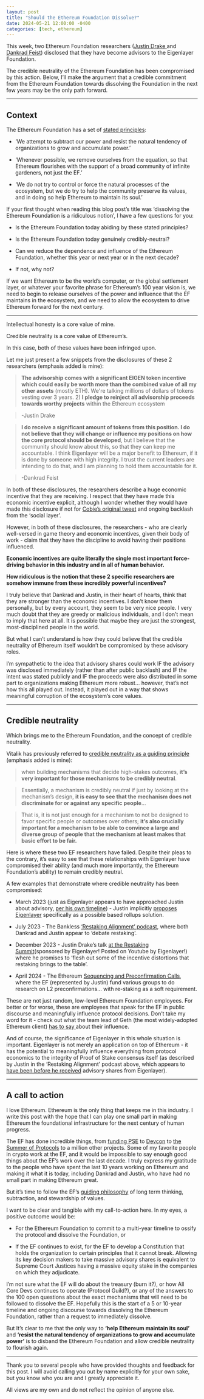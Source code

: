 ```yaml
---
layout: post
title: "Should the Ethereum Foundation Dissolve?"
date: 2024-05-21 12:00:00 -0400
categories: [tech, ethereum]
---
```


This week, two Ethereum Foundation researchers ([Justin Drake ](https://x.com/drakefjustin/status/1792143477163106787)and [Dankrad Feist](https://x.com/dankrad/status/1792741374447534083)) disclosed that they have become advisors to the Eigenlayer Foundation.

The credible neutrality of the Ethereum Foundation has been compromised by this action. Below, I’ll make the argument that a credible commitment from the Ethereum Foundation towards dissolving the Foundation in the next few years may be the only path forward.

---

## Context

The Ethereum Foundation has a set of [stated principles](https://ethereum.foundation/philosophy):

+ ‘We attempt to subtract our power and resist the natural tendency of organizations to grow and accumulate power.’

+ ‘Whenever possible, we remove ourselves from the equation, so that Ethereum flourishes with the support of a broad community of infinite gardeners, not just the EF.’

+ ‘We do not try to control or force the natural processes of the ecosystem, but we do try to help the community preserve its values, and in doing so help Ethereum to maintain its soul.’

If your first thought when reading this blog post’s title was ‘dissolving the Ethereum Foundation is a ridiculous notion’, I have a few questions for you:

+ Is the Ethereum Foundation today abiding by these stated principles?

+ Is the Ethereum Foundation today genuinely credibly-neutral?

+ Can we reduce the dependence and influence of the Ethereum Foundation, whether this year or next year or in the next decade?

+ If not, why not?

If we want Ethereum to be the world’s computer, or the global settlement layer, or whatever your favorite phrase for Ethereum’s 100 year vision is, we need to begin to release ourselves of the power and influence that the EF maintains in the ecosystem, and we need to allow the ecosystem to drive Ethereum forward for the next century.

---

Intellectual honesty is a core value of mine.

Credible neutrality is a core value of Ethereum’s.

In this case, both of these values have been infringed upon.

Let me just present a few snippets from the disclosures of these 2 researchers (emphasis added is mine):

> **The advisorship comes with a significant EIGEN token incentive which could easily be worth more than the combined value of all my other assets** (mostly ETH). We're talking millions of dollars of tokens vesting over 3 years. 2) **I pledge to reinject all advisorship proceeds towards worthy projects** within the Ethereum ecosystem

> -Justin Drake


> **I do receive a significant amount of tokens from this position. I do not believe that they will change or influence my positions on how the core protocol should be developed**, but I believe that the community should know about this, so that they can keep me accountable. I think Eigenlayer will be a major benefit to Ethereum, if it is done by someone with high integrity. I trust the current leaders are intending to do that, and I am planning to hold them accountable for it.

> -Dankrad Feist

In both of these disclosures, the researchers describe a huge economic incentive that they are receiving. I respect that they have made this economic incentive explicit, although I wonder whether they would have made this disclosure if not for [Cobie’s original tweet](https://x.com/cobie/status/1791796634990657779) and ongoing backlash from the ‘social layer’.

However, in both of these disclosures, the researchers - who are clearly well-versed in game theory and economic incentives, given their body of work - claim that they have the discipline to avoid having their positions influenced.

**Economic incentives are quite literally the single most important force-driving behavior in this industry and in all of human behavior.**

**How ridiculous is the notion that these 2 specific researchers are somehow immune from these incredibly powerful incentives?**

I truly believe that Dankrad and Justin, in their heart of hearts, think that they are stronger than the economic incentives. I don’t know them personally, but by every account, they seem to be very nice people. I very much doubt that they are greedy or malicious individuals, and I don’t mean to imply that here at all. It is possible that maybe they are just the strongest, most-disciplined people in the world.

But what I can’t understand is how they could believe that the credible neutrality of Ethereum itself wouldn’t be compromised by these advisory roles.

I’m sympathetic to the idea that advisory shares could work IF the advisory was disclosed immediately (rather than after public backlash) and IF the intent was stated publicly and IF the proceeds were also distributed in some part to organizations making Ethereum more robust… however, that’s not how this all played out. Instead, it played out in a way that shows meaningful corruption of the ecosystem’s core values.

---

## Credible neutrality

Which brings me to the Ethereum Foundation, and the concept of credible neutrality.

Vitalik has previously referred to [credible neutrality as a guiding principle](https://nakamoto.com/credible-neutrality/) (emphasis added is mine):

> when building mechanisms that decide high-stakes outcomes, **it’s very important for those mechanisms to be credibly neutral**.

> Essentially, a mechanism is credibly neutral if just by looking at the mechanism’s design, **it is easy to see that the mechanism does not discriminate for or against any specific people**…

> That is, it is not just enough for a mechanism to not be designed to favor specific people or outcomes over others; **it’s also crucially important for a mechanism to be able to convince a large and diverse group of people that the mechanism at least makes that basic effort to be fair.**

Here is where these two EF researchers have failed. Despite their pleas to the contrary, it’s easy to see that these relationships with Eigenlayer have compromised their ability (and much more importantly, the Ethereum Foundation’s ability) to remain credibly neutral.

A few examples that demonstrate where credible neutrality has been compromised:

+ March 2023 (just as Eigenlayer appears to have approached Justin about advisory, [per his own timeline](https://x.com/drakefjustin/status/1792482530928578947)) - Justin implicitly [proposes Eigenlayer](https://ethresear.ch/t/based-rollups-superpowers-from-l1-sequencing/15016) specifically as a possible based rollups solution.

+ July 2023 - The Bankless [‘Restaking Alignment’ podcast](https://www.youtube.com/watch?app=desktop&v=aP9f_1v9Ulc), where both Dankrad and Justin appear to ‘debate restaking’.

+ December 2023 - Justin Drake’s talk [at the Restaking Summit](https://www.youtube.com/watch?v=dNJ5Tj2VDUo)(sponsored by Eigenlayer! Posted on Youtube by Eigenlayer!) where he promises to ‘flesh out some of the incentive distortions that restaking brings to the table’.

+ April 2024 - The Ethereum [Sequencing and Preconfirmation Calls](https://www.youtube.com/playlist?list=PLJqWcTqh_zKHDFarAcF29QfdMlUpReZrR), where the EF (represented by Justin) fund various groups to do research on L2 preconfirmations… with re-staking as a soft requirement.

These are not just random, low-level Ethereum Foundation employees. For better or for worse, these are employees that speak for the EF in public discourse and meaningfully influence protocol decisions. Don’t take my word for it - check out what the team lead of Geth (the most widely-adopted Ethereum client) [has to say ](https://x.com/peter_szilagyi/status/1791467999645360150)about their influence.

And of course, the significance of Eigenlayer in this whole situation is important. Eigenlayer is not merely an application on top of Ethereum - it has the potential to meaningfully influence everything from protocol economics to the integrity of Proof of Stake consensus itself (as described by Justin in the ‘Restaking Alignment’ podcast above, which appears to [have been before he received](https://x.com/drakefjustin/status/1792482530928578947) advisory shares from Eigenlayer).

---

## A call to action

I love Ethereum. Ethereum is the only thing that keeps me in this industry. I write this post with the hope that I can play one small part in making Ethereum the foundational infrastructure for the next century of human progress.

The EF has done incredible things, from [funding PSE](https://pse.dev/en) to [Devcon](https://devcon.org/en/) to [the Summer of Protocols](https://summerofprotocols.com/) to a million other projects. Some of my favorite people in crypto work at the EF, and it would be impossible to say enough good things about the EF’s work over the last decade. I truly express my gratitude to the people who have spent the last 10 years working on Ethereum and making it what it is today, including Dankrad and Justin, who have had no small part in making Ethereum great.

But it’s time to follow the EF’s [guiding philosophy](https://ethereum.foundation/philosophy) of long term thinking, subtraction, and stewardship of values.

I want to be clear and tangible with my call-to-action here. In my eyes, a positive outcome would be:

+ For the Ethereum Foundation to commit to a multi-year timeline to ossify the protocol and dissolve the Foundation, or

+ If the EF continues to exist, for the EF to develop a Constitution that holds the organization to certain principles that it cannot break. Allowing its key decision makers to take massive advisory shares is equivalent to Supreme Court Justices having a massive equity stake in the companies on which they adjudicate.

I’m not sure what the EF will do about the treasury (burn it?), or how All Core Devs continues to operate (Protocol Guild?), or any of the answers to the 100 open questions about the exact mechanisms that will need to be followed to dissolve the EF. Hopefully this is the start of a 5 or 10-year timeline and ongoing discourse towards dissolving the Ethereum Foundation, rather than a request to immediately dissolve.

But It’s clear to me that the only way to **‘help Ethereum maintain its soul’** and **‘resist the natural tendency of organizations to grow and accumulate power’** is to disband the Ethereum Foundation and allow credible neutrality to flourish again.

---

Thank you to several people who have provided thoughts and feedback for this post. I will avoid calling you out by name explicitly for your own sake, but you know who you are and I greatly appreciate it.

All views are my own and do not reflect the opinion of anyone else.
